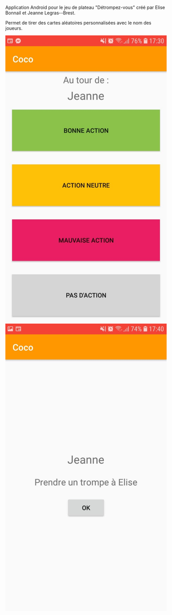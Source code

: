 Application Android pour le jeu de plateau "Détrompez-vous" créé par Elise Bonnail et Jeanne Legras--Brest.

Permet de tirer des cartes aléatoires personnalisées avec le nom des joueurs.

![Screenshot](Capture1.jpg)
![Screenshot](Capture2.jpg)
